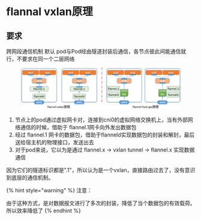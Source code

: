 # flannal vxlan原理

## 要求

跨网段通信机制 默认 pod与Pod经由隧道封装后通信，各节点彼此间能通信就行，不要求在同一个二层网络

<figure><img src="../../../../../.gitbook/assets/image (21).png" alt=""><figcaption></figcaption></figure>

1. 节点上的pod通过虚拟网卡对，连接到cni0的虚拟网络交换机上，当有外部网络通信的时候，借助于 flannel.1网卡向外发出数据包
2. 经过 flannel.1 网卡的数据包，借助于flanneld实现数据包的封装和解封，最后送给宿主机的物理接口，发送出去
3. 对于pod来说，它以为是通过 flannel.x -> vxlan tunnel -> flannel.x 实现数据通信

因为它们的隧道标识都是".1"，所以认为是一个vxlan，直接路由过去了，没有意识到底层的通信机制。

{% hint style="warning" %}
注意：

由于这种方式，是对数据报文进行了多次的封装，降低了当个数据包的有效载荷。所以效率降低了
{% endhint %}


